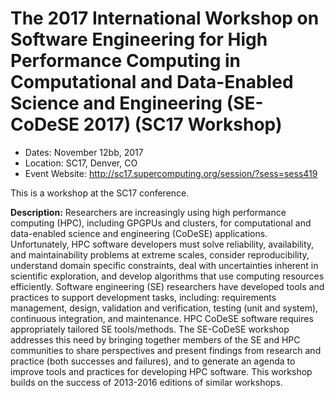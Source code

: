 # The 2017 International Workshop on Software Engineering for High Performance Computing in Computational and Data-Enabled Science and Engineering (SE-CoDeSE 2017) (SC17 Workshop)

- Dates: November 12bb, 2017
- Location: SC17, Denver, CO
- Event Website: http://sc17.supercomputing.org/session/?sess=sess419

This is a workshop at the SC17 conference.

**Description:**  Researchers are increasingly using high performance computing (HPC), including GPGPUs and clusters, for computational and data-enabled science and engineering (CoDeSE) applications. Unfortunately, HPC software developers must solve reliability, availability, and maintainability problems at extreme scales, consider reproducibility, understand domain specific constraints, deal with uncertainties inherent in scientific exploration, and develop algorithms that use computing resources efficiently. Software engineering (SE) researchers have developed tools and practices to support development tasks, including: requirements management, design, validation and verification, testing (unit and system), continuous integration, and maintenance. HPC CoDeSE software requires appropriately tailored SE tools/methods. The SE-CoDeSE workshop addresses this need by bringing together members of the SE and HPC communities to share perspectives and present findings from research and practice (both successes and failures), and to generate an agenda to improve tools and practices for developing HPC software. This workshop builds on the success of 2013-2016 editions of similar workshops.

<!---
Publish: yes
Categories: development, Collaboration
Topics: software engineering, projects and organizations
Tags: conference
Level: 2
Prerequisites: default
Aggregate: none
--->
